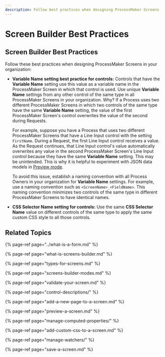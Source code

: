 ```yaml
---
description: Follow best practices when designing ProcessMaker Screens.
---
```


# Screen Builder Best Practices

## Screen Builder Best Practices

Follow these best practices when designing ProcessMaker Screens in your organization:

* **Variable Name setting best practice for controls:** Controls that have the **Variable Name** setting use this value as a variable name in the ProcessMaker Screen in which that control is used. Use unique **Variable Name** settings from any other control of the same type in all ProcessMaker Screens in your organization. Why? If a Process uses two different ProcessMaker Screens in which two controls of the same type have the same **Variable Name** setting, the value of the first ProcessMaker Screen's control overwrites the value of the second during Requests.

  For example, suppose you have a Process that uses two different ProcessMaker Screens that have a Line Input control with the setting `FirstName`. During a Request, the first Line Input control receives a value. As the Request continues, that Line Input control's value automatically overwrites any value in the second ProcessMaker Screen's Line Input control because they have the same **Variable Name** setting. This may be unintended. This is why it is helpful to experiment with JSON data models in [Preview mode](preview-a-screen.md).

  To avoid this issue, establish a naming convention with all Process Owners in your organization for **Variable Name** settings. For example, use a naming convention such as `<ScreenName>_<FieldName>`. This naming convention minimizes two controls of the same type in different ProcessMaker Screens to have identical names.

* **CSS Selector Name setting for controls:** Use the same **CSS Selector Name** value on different controls of the same type to apply the same custom CSS style to all those controls.

## Related Topics

{% page-ref page="../what-is-a-form.md" %}

{% page-ref page="what-is-screens-builder.md" %}

{% page-ref page="types-for-screens.md" %}

{% page-ref page="screens-builder-modes.md" %}

{% page-ref page="validate-your-screen.md" %}

{% page-ref page="control-descriptions/" %}

{% page-ref page="add-a-new-page-to-a-screen.md" %}

{% page-ref page="preview-a-screen.md" %}

{% page-ref page="manage-computed-properties/" %}

{% page-ref page="add-custom-css-to-a-screen.md" %}

{% page-ref page="manage-watchers/" %}

{% page-ref page="save-a-screen.md" %}

